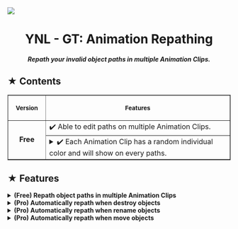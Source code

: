 <img src="https://github.com/user-attachments/assets/3a633f70-57fa-4e40-b1b3-4a74c42b49d9"/>

<h1><div align="center"> YNL - GT: Animation Repathing </div></h1> 
<h4><div align="center"><i> Repath your invalid object paths in multiple Animation Clips. </i></div></h4>

<h2> ★ Contents </h2>

<table border="1">
    <tr>
        <th align="center">
            <img width="100" height="0"><p><small>Version</small></p>
        </th>
        <th align="center">
            <img width="1000" height="0"><p> <small>Features</small></p>
        </th>
    </tr>
    <tr>
        <td rowspan="3" align=center><b>Free</b></td>
        <td >✔️ Able to edit paths on multiple Animation Clips.</td>
    </tr>
    <tr>
        <td >
            <details><summary>✔️ Each Animation Clip has a random individual color and will show on every paths.</summary>
                <br></br>
                <img align=left width=25% src="https://github.com/user-attachments/assets/4dea5f03-98fe-4981-9580-6665db693e92"/>
                <img align=right width=57.5% src="https://github.com/user-attachments/assets/22a2c5d7-8a24-445b-a9d2-62b0ce118f62"/>
            </details>
        </td>
    </tr>
</table>



<h2> ★ Features </h2>

<details><summary><b> (Free) Repath object paths in multiple Animation Clips </b></summary>

</details>

<details><summary><b> (Pro) Automatically repath when destroy objects </b></summary>

</details>

<details><summary><b> (Pro) Automatically repath when rename objects </b></summary>

</details>

<details><summary><b> (Pro) Automatically repath when move objects </b></summary>

</details>
